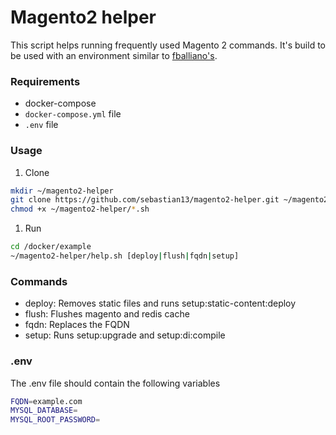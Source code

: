 # Magento2 helper

This script helps running frequently used Magento 2 commands. It's build to be used with an environment similar to [fballiano's](https://github.com/fballiano/docker-magento2).

### Requirements
* docker-compose
* `docker-compose.yml` file
* `.env` file

### Usage

1. Clone

 ```bash
mkdir ~/magento2-helper
git clone https://github.com/sebastian13/magento2-helper.git ~/magento2-helper
chmod +x ~/magento2-helper/*.sh
```

1. Run

 ```bash
cd /docker/example
~/magento2-helper/help.sh [deploy|flush|fqdn|setup]
```

### Commands

- deploy: Removes static files and runs setup:static-content:deploy
- flush: Flushes magento and redis cache
- fqdn: Replaces the FQDN
- setup: Runs setup:upgrade and setup:di:compile

### .env

The .env file should contain the following variables

```bash
FQDN=example.com
MYSQL_DATABASE=
MYSQL_ROOT_PASSWORD=
```